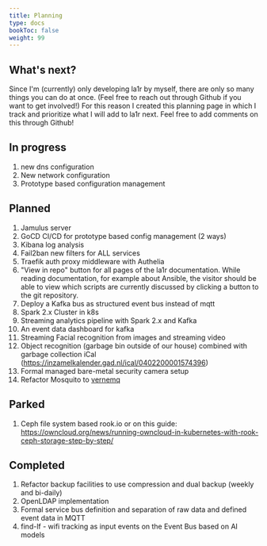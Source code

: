 ```yaml
---
title: Planning
type: docs
bookToc: false
weight: 99
---
```

## What's next?
Since I'm (currently) only developing la1r by myself, there are only so many things you can do at once. 
(Feel free to reach out through Github if you want to get involved!)
For this reason I created this planning page in which I track and prioritize what I will add to la1r next.
Feel free to add comments on this through Github!

## In progress
1. new dns configuration
1. New network configuration
1. Prototype based configuration management

## Planned
1. Jamulus server
1. GoCD CI/CD for prototype based config management (2 ways)
1. Kibana log analysis
1. Fail2ban new filters for ALL services
1. Traefik auth proxy middleware with Authelia
1. "View in repo" button for all pages of the la1r documentation. While reading documentation, for example about Ansible, the visitor should be able to view which scripts are currently discussed by clicking a button to the git repository.
1. Deploy a Kafka bus as structured event bus instead of mqtt
1. Spark 2.x Cluster in k8s
1. Streaming analytics pipeline with Spark 2.x and Kafka
1. An event data dashboard for kafka
1. Streaming Facial recognition from images and streaming video
1. Object recognition (garbage bin outside of our house) combined with garbage collection iCal (https://inzamelkalender.gad.nl/ical/0402200001574396)
1. Formal managed bare-metal security camera setup
1. Refactor Mosquito to [vernemq](https://vernemq.com/)

## Parked
1. Ceph file system based rook.io or on this guide: https://owncloud.org/news/running-owncloud-in-kubernetes-with-rook-ceph-storage-step-by-step/

## Completed

1. Refactor backup facilities to use compression and dual backup (weekly and bi-daily)
1. OpenLDAP implementation
1. Formal service bus definition and separation of raw data and defined event data in MQTT
1. find-lf - wifi tracking as input events on the Event Bus based on AI models
